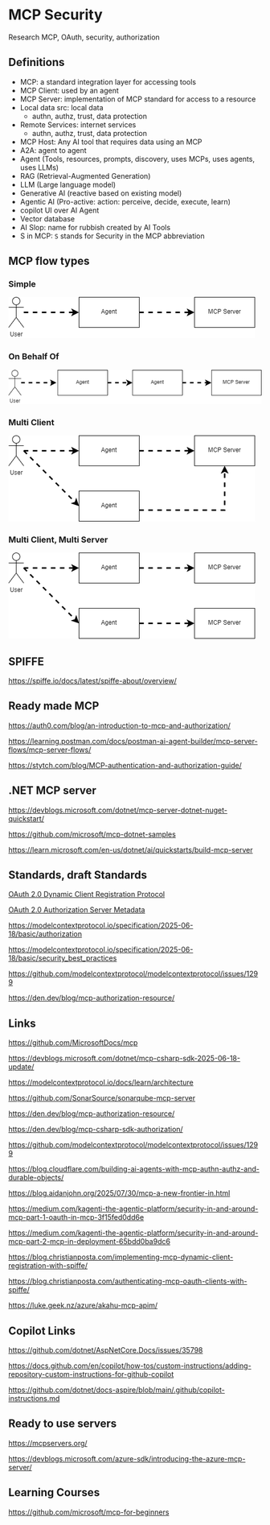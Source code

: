 # MCP Security

Research MCP, OAuth, security, authorization

## Definitions

- MCP: a standard integration layer for accessing tools
- MCP Client: used by an agent
- MCP Server: implementation of MCP standard for access to a resource
- Local data src: local data
  - authn, authz, trust, data protection
- Remote Services: internet services
  - authn, authz, trust, data protection
- MCP Host: Any AI tool that requires data using an MCP
- A2A: agent to agent
- Agent (Tools, resources, prompts, discovery, uses MCPs, uses agents, uses LLMs)
- RAG (Retrieval-Augmented Generation)
- LLM (Large language model)
- Generative AI (reactive based on existing model)
- Agentic AI (Pro-active: action: perceive, decide, execute, learn)
- copilot UI over AI Agent
- Vector database
- AI Slop: name for  rubbish created by AI Tools
- S in MCP: `S` stands for Security in the MCP abbreviation

## MCP flow types

### Simple

![Flow 1](https://github.com/damienbod/McpSecurity/blob/main/flows/mcp-flow-1.drawio.png)

### On Behalf Of

![Flow 2](https://github.com/damienbod/McpSecurity/blob/main/flows/mcp-flow-2.drawio.png)

### Multi Client

![Flow 3](https://github.com/damienbod/McpSecurity/blob/main/flows/mcp-flow-3.drawio.png)

### Multi Client, Multi Server

![Flow 4](https://github.com/damienbod/McpSecurity/blob/main/flows/mcp-flow-4.drawio.png)

## SPIFFE

https://spiffe.io/docs/latest/spiffe-about/overview/

## Ready made MCP

https://auth0.com/blog/an-introduction-to-mcp-and-authorization/

https://learning.postman.com/docs/postman-ai-agent-builder/mcp-server-flows/mcp-server-flows/

https://stytch.com/blog/MCP-authentication-and-authorization-guide/

## .NET MCP server

https://devblogs.microsoft.com/dotnet/mcp-server-dotnet-nuget-quickstart/

https://github.com/microsoft/mcp-dotnet-samples

https://learn.microsoft.com/en-us/dotnet/ai/quickstarts/build-mcp-server

## Standards, draft Standards

[OAuth 2.0 Dynamic Client Registration Protocol](https://datatracker.ietf.org/doc/html/rfc7591)

[OAuth 2.0 Authorization Server Metadata](https://datatracker.ietf.org/doc/html/rfc8414)

https://modelcontextprotocol.io/specification/2025-06-18/basic/authorization

https://modelcontextprotocol.io/specification/2025-06-18/basic/security_best_practices

https://github.com/modelcontextprotocol/modelcontextprotocol/issues/1299

https://den.dev/blog/mcp-authorization-resource/

## Links

https://github.com/MicrosoftDocs/mcp

https://devblogs.microsoft.com/dotnet/mcp-csharp-sdk-2025-06-18-update/

https://modelcontextprotocol.io/docs/learn/architecture

https://github.com/SonarSource/sonarqube-mcp-server

https://den.dev/blog/mcp-authorization-resource/

https://den.dev/blog/mcp-csharp-sdk-authorization/

https://github.com/modelcontextprotocol/modelcontextprotocol/issues/1299

https://blog.cloudflare.com/building-ai-agents-with-mcp-authn-authz-and-durable-objects/

https://blog.aidanjohn.org/2025/07/30/mcp-a-new-frontier-in.html

https://medium.com/kagenti-the-agentic-platform/security-in-and-around-mcp-part-1-oauth-in-mcp-3f15fed0dd6e

https://medium.com/kagenti-the-agentic-platform/security-in-and-around-mcp-part-2-mcp-in-deployment-65bdd0ba9dc6

https://blog.christianposta.com/implementing-mcp-dynamic-client-registration-with-spiffe/

https://blog.christianposta.com/authenticating-mcp-oauth-clients-with-spiffe/

https://luke.geek.nz/azure/akahu-mcp-apim/

## Copilot Links

https://github.com/dotnet/AspNetCore.Docs/issues/35798

https://docs.github.com/en/copilot/how-tos/custom-instructions/adding-repository-custom-instructions-for-github-copilot

https://github.com/dotnet/docs-aspire/blob/main/.github/copilot-instructions.md

## Ready to use servers
https://mcpservers.org/

https://devblogs.microsoft.com/azure-sdk/introducing-the-azure-mcp-server/
 
## Learning Courses
https://github.com/microsoft/mcp-for-beginners
